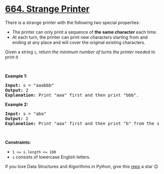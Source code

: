 # [664. Strange Printer][title]

<p>There is a strange printer with the following two special properties:</p>
<ul>
<li>The printer can only print a sequence of <strong>the same character</strong> each time.</li>
<li>At each turn, the printer can print new characters starting from and ending at any place and will cover the original existing characters.</li>
</ul>
<p>Given a string <code>s</code>, return <em>the minimum number of turns the printer needed to print it</em>.</p>
<p> </p>
<p><strong>Example 1:</strong></p>
<pre><strong>Input:</strong> s = "aaabbb"
<strong>Output:</strong> 2
<strong>Explanation:</strong> Print "aaa" first and then print "bbb".
</pre>
<p><strong>Example 2:</strong></p>
<pre><strong>Input:</strong> s = "aba"
<strong>Output:</strong> 2
<strong>Explanation:</strong> Print "aaa" first and then print "b" from the second place of the string, which will cover the existing character 'a'.
</pre>
<p> </p>
<p><strong>Constraints:</strong></p>
<ul>
<li><code>1 &lt;= s.length &lt;= 100</code></li>
<li><code>s</code> consists of lowercase English letters.</li>
</ul>


If you love Data Structures and Algorithms in Python, give this [repo][me] a star :wink:

[title]: https://leetcode.com/problems/strange-printer
[me]: https://github.com/bumblebee211196/awesome-python-leetcode